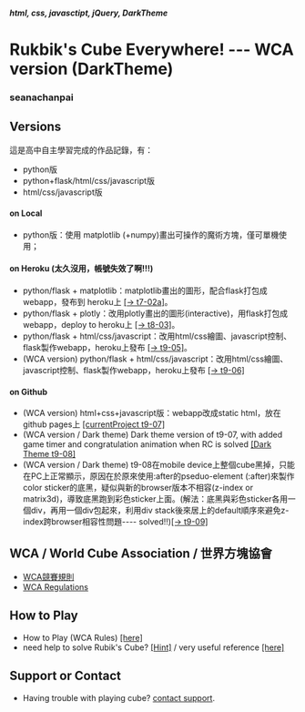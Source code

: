 ##### html, css, javasctipt, jQuery, DarkTheme
# Rukbik's Cube Everywhere! --- WCA version (DarkTheme)
### seanachanpai

## Versions
這是高中自主學習完成的作品記錄，有：
  - python版
  - python+flask/html/css/javascript版
  - html/css/javascript版
#### on Local
  - python版：使用 matplotlib (+numpy)畫出可操作的魔術方塊，僅可單機使用；
#### on Heroku (太久沒用，帳號失效了啊!!!)
  - python/flask + matplotlib：matplotlib畫出的圖形，配合flask打包成webapp，發布到 heroku上 [[→ t7-02a]](https://t702a.herokuapp.com)。
  - python/flask + plotly：改用plotly畫出的圖形(interactive)，用flask打包成webapp，deploy to heroku上 [[→ t8-03]](https://t803.herokuapp.com)。
  - python/flask + html/css/javascript：改用html/css繪圖、javascript控制、flask製作webapp，heroku上發布 [[→ t9-05]](https://t905.herokuapp.com)。
  - (WCA version) python/flask + html/css/javascript：改用html/css繪圖、javascript控制、flask製作webapp，heroku上發布 [[→ t9-06]](https://t906.herokuapp.com) 
#### on Github
  - (WCA version) html+css+javascript版：webapp改成static html，放在 github pages上 [[currentProject t9-07]](https://eugenepai.github.io/t907/)
  - (WCA version / Dark theme) Dark theme version of t9-07,  with added game timer and congratulation animation when RC is solved [[Dark Theme t9-08]](https://eugenepai.github.io/t908/)
  - (WCA version / Dark theme) t9-08在mobile device上整個cube黑掉，只能在PC上正常顯示，原因在於原來使用:after的pseduo-element (:after)來製作color sticker的底黑，疑似與新的browser版本不相容(z-index or matrix3d)，導致底黑跑到彩色sticker上面。(解法：底黑與彩色sticker各用一個div，再用一個div包起來，利用div stack後來居上的default順序來避免z-index跨browser相容性問題---- solved!!)[[→ t9-09]](https://eugenepai.github.io/t909/)

## WCA  / World Cube Association / 世界方塊協會
- [WCA競賽規則](https://www.worldcubeassociation.org/regulations/translations/chinese-traditional/)
- [WCA Regulations](https://www.worldcubeassociation.org/regulations/)

## How to Play
- How to Play (WCA Rules) [[here]](https://eugenepai.github.io/t907/howToPlay.html)
- need help to solve Rubik's Cube? [[Hint]](https://eugenepai.github.io/t908/reference/RC_SolveStepsSummary.jpg)  / very useful reference [[here]](https://cubesolve.com/)

## Support or Contact

- Having trouble with playing cube? [contact support](https://rubiks.seanachan.tw/contact).
